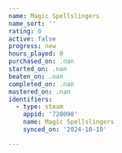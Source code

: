 ```yaml
---
name: Magic Spellslingers
name_sort: ''
rating: 0
active: false
progress: new
hours_played: 0
purchased_on: .nan
started_on: .nan
beaten_on: .nan
completed_on: .nan
mastered_on: .nan
identifiers:
  - type: steam
    appid: '720090'
    name: Magic Spellslingers
    synced_on: '2024-10-10'

---
```

